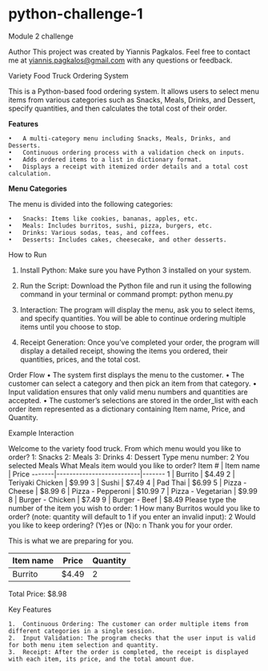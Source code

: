# python-challenge-1
Module 2 challenge


Author
This project was created by Yiannis Pagkalos. Feel free to contact me at yiannis.pagkalos@gmail.com with any questions or feedback.

Variety Food Truck Ordering System

This is a Python-based food ordering system. It allows users to select menu items from various categories such as Snacks, Meals, Drinks, and Dessert, specify quantities, and then calculates the total cost of their order.

**Features**

	•	A multi-category menu including Snacks, Meals, Drinks, and Desserts.
	•	Continuous ordering process with a validation check on inputs.
	•	Adds ordered items to a list in dictionary format.
	•	Displays a receipt with itemized order details and a total cost calculation.

**Menu Categories**

The menu is divided into the following categories:

	•	Snacks: Items like cookies, bananas, apples, etc.
	•	Meals: Includes burritos, sushi, pizza, burgers, etc.
	•	Drinks: Various sodas, teas, and coffees.
	•	Desserts: Includes cakes, cheesecake, and other desserts.


How to Run
1. Install Python: Make sure you have Python 3 installed on your system.
2. Run the Script: Download the Python file and run it using the following command in your terminal or command prompt:
python menu.py

3. Interaction: The program will display the menu, ask you to select items, and specify quantities. You will be able to continue ordering multiple items until you choose to stop.
4. Receipt Generation: Once you’ve completed your order, the program will display a detailed receipt, showing the items you ordered, their quantities, prices, and the total cost.


Order Flow
    •	The system first displays the menu to the customer.
    •	The customer can select a category and then pick an item from that category.
    •	Input validation ensures that only valid menu numbers and quantities are accepted.
    •	The customer’s selections are stored in the order_list with each order item represented as a dictionary containing Item name, Price, and Quantity.


Example Interaction

Welcome to the variety food truck.
From which menu would you like to order? 
1: Snacks
2: Meals
3: Drinks
4: Dessert
Type menu number: 2
You selected Meals
What Meals item would you like to order?
Item # | Item name                | Price
-------|--------------------------|-------
1      | Burrito                   | $4.49
2      | Teriyaki Chicken          | $9.99
3      | Sushi                     | $7.49
4      | Pad Thai                  | $6.99
5      | Pizza - Cheese            | $8.99
6      | Pizza - Pepperoni         | $10.99
7      | Pizza - Vegetarian        | $9.99
8      | Burger - Chicken          | $7.49
9      | Burger - Beef             | $8.49
Please type the number of the item you wish to order: 1
How many Burritos would you like to order? (note: quantity will default to 1 if you enter an invalid input): 2
Would you like to keep ordering? (Y)es or (N)o: n
Thank you for your order.

This is what we are preparing for you.

Item name                 | Price  | Quantity
--------------------------|--------|----------
Burrito                   | $4.49  | 2

Total Price: $8.98


Key Features

	1.	Continuous Ordering: The customer can order multiple items from different categories in a single session.
	2.	Input Validation: The program checks that the user input is valid for both menu item selection and quantity.
	3.	Receipt: After the order is completed, the receipt is displayed with each item, its price, and the total amount due.


